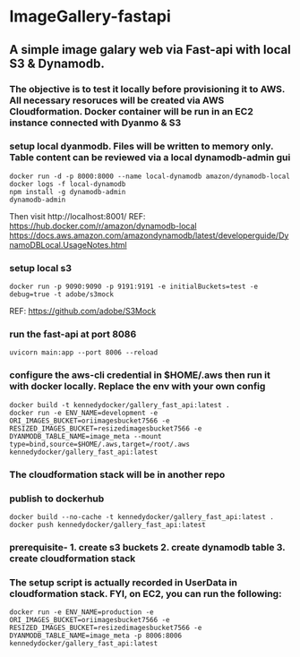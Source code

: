 # ImageGallery-fastapi

## A simple image galary web via Fast-api with local S3 & Dynamodb. 

### The objective is to test it locally before provisioning it to AWS. All necessary resoruces will be created via AWS Cloudformation. Docker container will be run in an EC2 instance connected with Dyanmo & S3

### setup local dyanmodb. Files will be written to memory only. Table content can be reviewed via a local dynamodb-admin gui
```
docker run -d -p 8000:8000 --name local-dynamodb amazon/dynamodb-local
docker logs -f local-dynamodb
npm install -g dynamodb-admin
dynamodb-admin
```
Then visit http://localhost:8001/
REF:
https://hub.docker.com/r/amazon/dynamodb-local
https://docs.aws.amazon.com/amazondynamodb/latest/developerguide/DynamoDBLocal.UsageNotes.html

### setup local s3
```
docker run -p 9090:9090 -p 9191:9191 -e initialBuckets=test -e debug=true -t adobe/s3mock
```
REF:
https://github.com/adobe/S3Mock

### run the fast-api at port 8086
```
uvicorn main:app --port 8006 --reload 
```

### configure the aws-cli credential in $HOME/.aws then run it with docker locally. Replace the env with your own config
```
docker build -t kennedydocker/gallery_fast_api:latest .
docker run -e ENV_NAME=development -e ORI_IMAGES_BUCKET=oriimagesbucket7566 -e RESIZED_IMAGES_BUCKET=resizedimagesbucket7566 -e DYANMODB_TABLE_NAME=image_meta --mount type=bind,source=$HOME/.aws,target=/root/.aws kennedydocker/gallery_fast_api:latest
```

### The cloudformation stack will be in another repo

### publish to dockerhub
```
docker build --no-cache -t kennedydocker/gallery_fast_api:latest .
docker push kennedydocker/gallery_fast_api:latest
```

### prerequisite- 1. create s3 buckets 2. create dynamodb table 3. create cloudformation stack
### The setup script is actually recorded in UserData in cloudformation stack. FYI, on EC2, you can run the following:
```
docker run -e ENV_NAME=production -e ORI_IMAGES_BUCKET=oriimagesbucket7566 -e RESIZED_IMAGES_BUCKET=resizedimagesbucket7566 -e DYANMODB_TABLE_NAME=image_meta -p 8006:8006 kennedydocker/gallery_fast_api:latest
```
